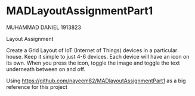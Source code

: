 # MADLayoutAssignmentPart1

MUHAMMAD DANIEL 1913823

Layout Assignment

Create a Grid Layout of IoT (Internet of Things) devices in a particular house. 
Keep it simple to just 4-6 devices. 
Each device will have an icon on its own. 
When you press the icon, toggle the image and toggle the text underneath between on and off. 

Using https://github.com/nayeem82/MADlayoutAssignmentPart1 as a big reference for this project
